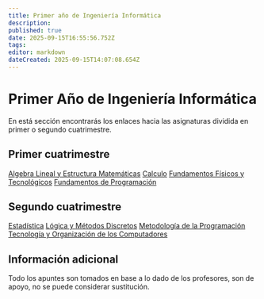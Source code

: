 ```yaml
---
title: Primer año de Ingeniería Informática
description: 
published: true
date: 2025-09-15T16:55:56.752Z
tags: 
editor: markdown
dateCreated: 2025-09-15T14:07:08.654Z
---
```


# Primer Año de Ingeniería Informática
En está sección encontrarás los enlaces hacia las asignaturas dividida en primer o segundo cuatrimestre.

## Primer cuatrimestre
[Algebra Lineal y Estructura Matemáticas](alem)
[Calculo](ca)
[Fundamentos Físicos y Tecnológicos](fft)
[Fundamentos de Programación](fp)

## Segundo cuatrimestre
[Estadística](es)
[Lógica y Métodos Discretos](lmd)
[Metodología de la Programación](mp)
[Tecnología y Organización de los Computadores](toc)

## Información adicional
Todo los apuntes son tomados en base a lo dado de los profesores, son de apoyo, no se puede considerar sustitución.